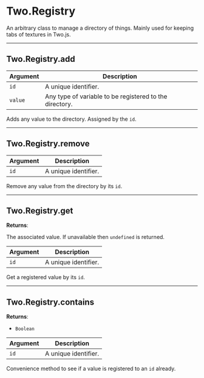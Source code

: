 # Two.Registry



An arbitrary class to manage a directory of things. Mainly used for keeping tabs of textures in Two.js.






---

<div class="instance">

## Two.Registry.add








| Argument | Description |
| ---- | ----------- |
| `id` | A unique identifier. |
| `value` | Any type of variable to be registered to the directory. |


Adds any value to the directory. Assigned by the `id`.



</div>



---

<div class="instance">

## Two.Registry.remove








| Argument | Description |
| ---- | ----------- |
| `id` | A unique identifier. |


Remove any value from the directory by its `id`.



</div>



---

<div class="instance">

## Two.Registry.get


__Returns__:



The associated value. If unavailable then `undefined` is returned.









| Argument | Description |
| ---- | ----------- |
| `id` | A unique identifier. |


Get a registered value by its `id`.



</div>



---

<div class="instance">

## Two.Registry.contains


__Returns__:



+ `Boolean`











| Argument | Description |
| ---- | ----------- |
| `id` | A unique identifier. |


Convenience method to see if a value is registered to an `id` already.



</div>


